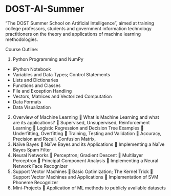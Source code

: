 # DOST-AI-Summer

“The DOST Summer School on Artificial Intelligence”,
aimed at training college professors, students and government information technology
practitioners on the theory and applications of machine learning methodologies. 

Course Outline:
1. Python Programming and NumPy
  - iPython Notebook
  - Variables and Data Types; Control Statements
  - Lists and Dictionaries
  - Functions and Classes
  - File and Exception Handling
  - Vectors, Matrices and Vectorized Computation
  - Data Formats
  - Data Visualization
2. Overview of Machine Learning
 What is Machine Learning and what are its applications?
 Supervised, Unsupervised, Reinforcement Learning
 Logistic Regression and Decision Tree Examples
 Underfitting, Overfitting
 Training, Testing and Validation
 Accuracy, Precision and Recall, Confusion Matrix,
3. Naïve Bayes
 Naïve Bayes and its Applications
 Implementing a Naïve Bayes Spam Filter
4. Neural Networks
 Perceptron; Gradient Descent
 Multilayer Perceptron
 Principal Component Analysis
 Implementing a Neural Network Face Recognizer
5. Support Vector Machines
 Basic Optimization; The Kernel Trick
 Support Vector Machines and Applications
 Implementation of SVM Phoneme Recognizer
6. Mini-Projects
 Application of ML methods to publicly available datasets
